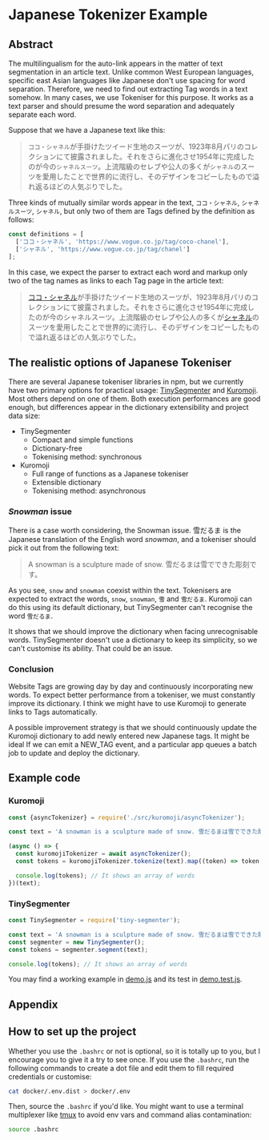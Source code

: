 # Japanese Tokenizer Example

## Abstract

The multilingualism for the auto-link appears in the matter of text segmentation in an article text. Unlike common West European languages, specific east Asian languages like Japanese don't use spacing for word separation. Therefore, we need to find out extracting Tag words in a text somehow. In many cases, we use Tokeniser for this purpose. It works as a text parser and should presume the word separation and adequately separate each word.

Suppose that we have a Japanese text like this:

> `ココ・シャネル`が手掛けたツイード生地のスーツが、1923年8月パリのコレクションにて披露されました。それをさらに進化させ1954年に完成したのが今の`シャネルスーツ`。上流階級のセレブや公人の多くが`シャネル`のスーツを愛用したことで世界的に流行し、そのデザインをコピーしたもので溢れ返るほどの人気ぶりでした。

Three kinds of mutually similar words appear in the text, `ココ・シャネル`, `シャネルスーツ`, `シャネル`, but only two of them are Tags defined by the definition as follows:

```javascript
const definitions = [
  ['ココ・シャネル', 'https://www.vogue.co.jp/tag/coco-chanel'],
  ['シャネル', 'https://www.vogue.co.jp/tag/chanel']
];
```

In this case, we expect the parser to extract each word and markup only two of the tag names as links to each Tag page in the article text:

> <a href="https://www.vogue.co.jp/tag/coco-chanel">ココ・シャネル</a>が手掛けたツイード生地のスーツが、1923年8月パリのコレクションにて披露されました。それをさらに進化させ1954年に完成したのが今のシャネルスーツ。上流階級のセレブや公人の多くが<a href="https://www.vogue.co.jp/tag/chanel">シャネル</a>のスーツを愛用したことで世界的に流行し、そのデザインをコピーしたもので溢れ返るほどの人気ぶりでした。

## The realistic options of Japanese Tokeniser

There are several Japanese tokeniser libraries in npm, but we currently have two primary options for practical usage: [TinySegmenter](https://www.npmjs.com/package/tiny-segmenter) and [Kuromoji](https://www.npmjs.com/package/kuromoji). Most others depend on one of them. Both execution performances are good enough, but differences appear in the dictionary extensibility and project data size:

- TinySegmenter
  - Compact and simple functions
  - Dictionary-free
  - Tokenising method: synchronous
- Kuromoji
  - Full range of functions as a Japanese tokeniser
  - Extensible dictionary
  - Tokenising method: asynchronous

### *Snowman* issue

There is a case worth considering, the Snowman issue. 雪だるま is the Japanese translation of the English word *snowman*, and a tokeniser should pick it out from the following text:

> A snowman is a sculpture made of snow. 雪だるまは雪でできた彫刻です。

As you see, `snow` and `snowman` coexist within the text. Tokenisers are expected to extract the words, `snow`, `snowman`, `雪` and `雪だるま`. Kuromoji can do this using its default dictionary, but TinySegmenter can't recognise the word `雪だるま`.

It shows that we should improve the dictionary when facing unrecognisable words. TinySegmenter doesn't use a dictionary to keep its simplicity, so we can't customise its ability. That could be an issue.

### Conclusion

Website Tags are growing day by day and continuously incorporating new words. To expect better performance from a tokeniser, we must constantly improve its dictionary. I think we might have to use Kuromoji to generate links to Tags automatically.

A possible improvement strategy is that we should continuously update the Kuromoji dictionary to add newly entered new Japanese tags. It might be ideal If we can emit a NEW_TAG event, and a particular app queues a batch job to update and deploy the dictionary.

## Example code

### Kuromoji

```javascript
const {asyncTokenizer} = require('./src/kuromoji/asyncTokenizer');

const text = 'A snowman is a sculpture made of snow. 雪だるまは雪でできた彫刻です。';

(async () => {
  const kuromojiTokenizer = await asyncTokenizer();
  const tokens = kuromojiTokenizer.tokenize(text).map((token) => token.surface_form);

  console.log(tokens); // It shows an array of words
})(text);
```

### TinySegmenter

```javascript
const TinySegmenter = require('tiny-segmenter');

const text = 'A snowman is a sculpture made of snow. 雪だるまは雪でできた彫刻です。';
const segmenter = new TinySegmenter();
const tokens = segmenter.segment(text);

console.log(tokens); // It shows an array of words
```

You may find a working example in [demo.js](project/demo.js) and its test in [demo.test.js](project/demo.test.js).

## Appendix

## How to set up the project

Whether you use the `.bashrc` or not is optional, so it is totally up to you, but I encourage you to give it a try to see once. If you use the `.bashrc`, run the following commands to create a dot file and edit them to fill required credentials or customise:

```bash
cat docker/.env.dist > docker/.env
```

Then, source the `.bashrc` if you'd like. You might want to use a terminal multiplexer like [tmux](https://github.com/tmux/tmux/wiki) to avoid env vars and command alias contamination:

```bash
source .bashrc
```
